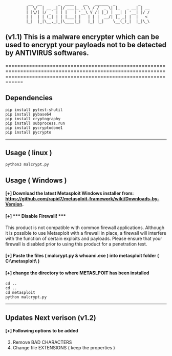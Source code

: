 
              __  __       _  ____    __   ______  _          _    
             |  \/  | __ _| |/ ___|_ _\ \ / /  _ \| |_   _ __| | __
             | |\/| |/ _` | | |   | '__\ V /| |_) | __| | '__| |/ /
             | |  | | (_| | | |___| |   | | |  __/| |_ _| |  |   < 
             |_|  |_|\__,_|_|\____|_|   |_| |_|    \__(_)_|  |_|\_\
             
             
## (v1.1) This is a malware encrypter which can be used to encrypt your payloads not to be detected by ANTIVIRUS softwares.
========================================================================================================================================================================
## Dependencies 
	pip install pytest-shutil
	pip install pybase64
	pip install cryptography
	pip install subprocess.run
	pip install pycryptodome1
	pip install pycrypto
------------------------------------------------------------------------------------------------------------------------------------------------------------------------
## Usage ( linux )
    python3 malcrypt.py
 
## Usage ( Windows )
  
	
#### [+] Download the latest Metasploit Windows installer from: https://github.com/rapid7/metasploit-framework/wiki/Downloads-by-Version.
#### [+] *** Disable Firewall! ***
  This product is not compatible with common firewall applications. Although it is possible to use Metasploit with a firewall in place, a firewall will interfere         with the function of certain exploits and payloads. Please ensure that your firewall is disabled prior to using this product for a penetration test.
#### [+] Paste the files ( malcrypt.py & whoami.exe ) into metasploit folder ( C:\metasploit\ )
#### [+] change the directory to where METASLPOIT has been installed

	cd ..
	cd ..
	cd metasploit
	python malcrypt.py
 ----------------------------------------------------------------------------------------------------------------------------------------------------------------------
 ## Updates Next verison (v1.2) 
   
#### [+] Following options to be added
  
3. Remove BAD CHARACTERS
4. Change file EXTENSIONS ( keep the properties )
  
   
